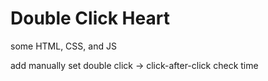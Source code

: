 # Double Click Heart

some HTML, CSS, and JS

add manually set double click -> click-after-click check time
